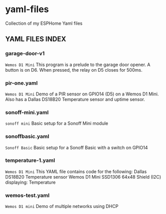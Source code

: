 # yaml-files
Collection of my ESPHome Yaml files

## YAML FILES INDEX

### garage-door-v1
 `Wemos D1 Mini`
 This program is a prelude to the garage door opener.
 A button is on D6. When pressed, the relay on D5 closes
 for 500ms.
 
### pir-one.yaml
`Wemos D1 Mini`
Demo of a PIR sensor on GPIO14 (D5) on a Wemos D1 Mini.
Also has a Dallas DS18B20 Temperature sensor and uptime sensor.

### sonoff-mini.yaml
`sonoff mini`
Basic setup for a Sonoff Mini module
 
### sonoffbasic.yaml
`Sonoff Basic`
Basic setup for a Sonoff Basic with a switch on GPIO14

### temperature-1.yaml
`Wemos D1 Mini`
 This YAML file contains code for the following:
  Dallas DS18B20 Temperature sensor 
  Wemos D1 Mini SSD1306 64x48 Shield (I2C) displaying:
    Temperature

### wemos-test.yaml
 `Wemos D1 mini`
 Demo of multiple networks using DHCP
